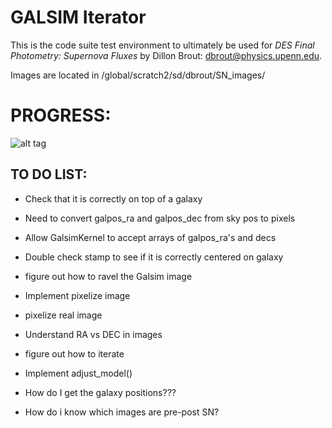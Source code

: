 # GALSIM Iterator

This is the code suite test environment to ultimately be used for
*DES Final Photometry: Supernova Fluxes*
by Dillon Brout: dbrout@physics.upenn.edu.

Images are located in /global/scratch2/sd/dbrout/SN_images/

PROGRESS:
=========

![alt tag](./update1.png)


TO DO LIST:
-----------
* Check that it is correctly on top of a galaxy

* Need to convert galpos_ra and galpos_dec from sky pos to pixels
* Allow GalsimKernel to accept arrays of galpos_ra's and decs
* Double check stamp to see if it is correctly centered on galaxy

* figure out how to ravel the Galsim image
* Implement pixelize image
* pixelize real image
* Understand RA vs DEC in images
* figure out how to iterate
* Implement adjust_model()
* How do I get the galaxy positions???
* How do i know which images are pre-post SN?

